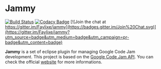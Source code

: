 # Jammy

[![Build Status](https://travis-ci.org/Faylixe/jammy.svg?branch=master)](https://travis-ci.org/Faylixe/jammy) [![Codacy Badge](https://api.codacy.com/project/badge/grade/4ba52df259b64c6e8ad077fe5bb39438)](https://www.codacy.com/app/Faylixe/jammy) [![Join the chat at https://gitter.im/Faylixe/jammy](https://badges.gitter.im/Join%20Chat.svg)](https://gitter.im/Faylixe/jammy?utm_source=badge&utm_medium=badge&utm_campaign=pr-badge&utm_content=badge)

**Jammy** is a set of eclipse plugin for managing Google Code Jam development. This project is based on the
[Google Code Jam API](https://github.com/Faylixe/googlecodejam-client). You can check the official [website](http://faylixe.fr/jammy/)
for more informations.
